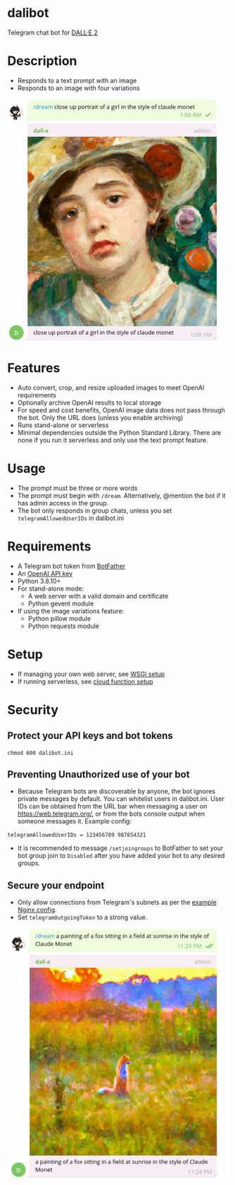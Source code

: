 # dalibot
Telegram chat bot for [DALL·E 2](https://openai.com/dall-e-2/)

# Description
* Responds to a text prompt with an image
* Responds to an image with four variations

![Screenshot of chat with Dalibot](doc/dali_1.png?raw=true "close up portrait of a girl in the style of Claude Monet")

# Features
* Auto convert, crop, and resize uploaded images to meet OpenAI requirements
* Optionally archive OpenAI results to local storage
* For speed and cost benefits, OpenAI image data does not pass through the bot. Only the URL does (unless you enable archiving)
* Runs stand-alone or serverless
* Minimal dependencies outside the Python Standard Library. There are none if you run it serverless and only use the text prompt feature.

# Usage
* The prompt must be three or more words
* The prompt must begin with `/dream`. Alternatively, @mention the bot if it has admin access in the group.
* The bot only responds in group chats, unless you set `telegramAllowedUserIDs` in dalibot.ini

# Requirements
* A Telegram bot token from [BotFather](https://t.me/botfather)
* An [OpenAI API key](https://beta.openai.com/account/api-keys)
* Python 3.8.10+
* For stand-alone mode:
  * A web server with a valid domain and certificate
  * Python gevent module
* If using the image variations feature:
  * Python pillow module
  * Python requests module

# Setup
* If managing your own web server, see [WSGI setup](doc/standalone.md)
* If running serverless, see [cloud function setup](doc/serverless.md)

# Security
## Protect your API keys and bot tokens
```
chmod 600 dalibot.ini
```

## Preventing Unauthorized use of your bot
* Because Telegram bots are discoverable by anyone, the bot ignores private messages by default. You can whitelist users in dalibot.ini. User IDs can be obtained from the URL bar when messaging a user on https://web.telegram.org/, or from the bots console output when someone messages it. Example config:
```
telegramAllowedUserIDs = 123456789 987654321
```
* It is recommended to message `/setjoingroups` to BotFather to set your bot group join to `Disabled` after you have added your bot to any desired groups.

## Secure your endpoint
* Only allow connections from Telegram's subnets as per the [example Nginx config](doc/standalone.md).
* Set `telegramOutgoingToken` to a strong value.

![Screenshot of chat with Dalibot](doc/dali_5.png?raw=true "a painting of a fox sitting in a field at sunrise in the style of Claude Monet")
